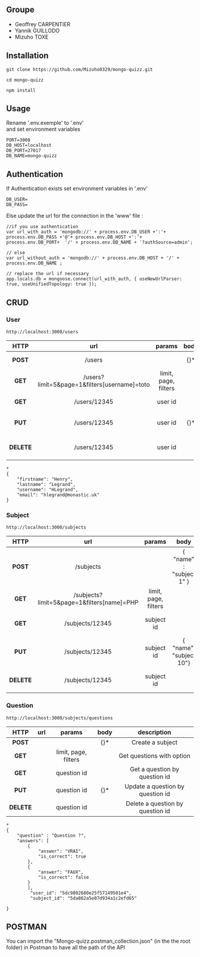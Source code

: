 ## Groupe

- Geoffrey CARPENTIER
- Yannik GUILLODO 
- Mizuho TOXE


## Installation

```
git clone https://github.com/Mizuho0329/mongo-quizz.git

cd mongo-quizz

npm install
```
## Usage

Rename '.env.exemple' to '.env'  
and set environment variables 
```
PORT=3000
DB_HOST=localhost
DB_PORT=27017
DB_NAME=mongo-quizz
```

## Authentication

If Authentication exists 
set environment variables in '.env'
```
DB_USER=
DB_PASS=
```

Else update the url for the connection in the 'www' file :

```
//if you use authentication
var url_with_auth = 'mongodb://' + process.env.DB_USER +':'+ process.env.DB_PASS +'@'+ process.env.DB_HOST +':'+ process.env.DB_PORT+  '/' + process.env.DB_NAME + '?authSource=admin';

// else
var url_without_auth = 'mongodb://' + process.env.DB_HOST + '/' + process.env.DB_NAME ;

// replace the url if necessary
app.locals.db = mongoose.connect(url_with_auth, { useNewUrlParser: true, useUnifiedTopology: true });
```

## CRUD
### User
```
http://localhost:3000/users
```

| HTTP | url | params | body | description |
| :--: | :---: | :----: | :--: | :---------: |
| **POST** | /users |  | {}* | Create a user |
| **GET** | /users?limit=5&page=1&filters[username]=toto |  limit, page, filters | | Get users with option |
| **GET** | /users/12345 | user id | | Get a users by user id |
| **PUT** | /users/12345 | user id |{}* | Update a user by user id |
| **DELETE**| /users/12345 | user id | | Delete a user by user id |
```
*
{
    "firstname": "Henry",
    "lastname": "Legrand",
    "username": "HLegrand",
    "email": "hlegrand@monastic.uk"
}
```
### Subject
```
http://localhost:3000/subjects
```

| HTTP | url | params | body | description |
| :--: | :---: | :----: | :--: | :---------: |
| **POST** | /subjects |  | { "name" : "subject 1" } | Create a subject |
| **GET** | /subjects?limit=5&page=1&filters[name]=PHP | limit, page, filters |  | Get subjects with option |
| **GET** | /subjects/12345 | subject id |  | Get a subject by subject id |
| **PUT** | /subjects/12345 | subject id | { "name": "subject 10"} | Update a subject by subject id |
| **DELETE**| /subjects/12345 | subject id |  | Delete a subject by subject id |

### Question
```
http://localhost:3000/subjects/questions
```

| HTTP | url | params | body | description |
| :--: | :---: | :----: | :--: | :---------: |
| **POST** |  | | {}* | Create a subject |
| **GET** |   | limit, page, filters |  | Get questions with option |
| **GET** |  | question id |  | Get a question by question id |
| **PUT** |  | question id | {}* | Update a question by question id |
| **DELETE**|   | question id |  | Delete a question by question id |

```
*
{
	"question" : "Question ?",
	"answers": [
		{
			"answer": "VRAI",
			"is_correct": true
		},
		{
			"answer": "FAUX",
			"is_correct": false
		}
		],
		 "user_id": "5dc9802680e25f57149501e4",
		 "subject_id": "5da862a5e07d934a1c2efd65"
		 
}
```


## POSTMAN

You can import the "Mongo-quizz.postman_collection.json" (in the the root folder) in Postman to have all the path of the API


